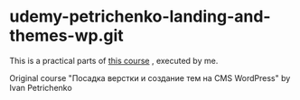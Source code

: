 # udemy-petrichenko-landing-and-themes-wp.git

This is a practical parts of [this course](https://www.udemy.com/course/cms-wordpress) , executed by me.

Original course "Посадка верстки и создание тем на CMS WordPress" by Ivan Petrichenko
